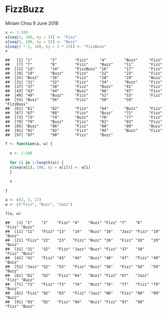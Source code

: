 FizzBuzz
================
Miriam Chou
9 June 2018

``` r
x <- 1:100
x[seq(3, 100, by = 3)] <- "Fizz"
x[seq(5, 100, by = 5)] <- "Buzz"
x[seq(3 * 5, 100, by = 3 * 15)] <- "FizzBuss"
x
```

    ##   [1] "1"        "2"        "Fizz"     "4"        "Buzz"     "Fizz"    
    ##   [7] "7"        "8"        "Fizz"     "Buzz"     "11"       "Fizz"    
    ##  [13] "13"       "14"       "FizzBuss" "16"       "17"       "Fizz"    
    ##  [19] "19"       "Buzz"     "Fizz"     "22"       "23"       "Fizz"    
    ##  [25] "Buzz"     "26"       "Fizz"     "28"       "29"       "Buzz"    
    ##  [31] "31"       "32"       "Fizz"     "34"       "Buzz"     "Fizz"    
    ##  [37] "37"       "38"       "Fizz"     "Buzz"     "41"       "Fizz"    
    ##  [43] "43"       "44"       "Buzz"     "46"       "47"       "Fizz"    
    ##  [49] "49"       "Buzz"     "Fizz"     "52"       "53"       "Fizz"    
    ##  [55] "Buzz"     "56"       "Fizz"     "58"       "59"       "FizzBuss"
    ##  [61] "61"       "62"       "Fizz"     "64"       "Buzz"     "Fizz"    
    ##  [67] "67"       "68"       "Fizz"     "Buzz"     "71"       "Fizz"    
    ##  [73] "73"       "74"       "Buzz"     "76"       "77"       "Fizz"    
    ##  [79] "79"       "Buzz"     "Fizz"     "82"       "83"       "Fizz"    
    ##  [85] "Buzz"     "86"       "Fizz"     "88"       "89"       "Buzz"    
    ##  [91] "91"       "92"       "Fizz"     "94"       "Buzz"     "Fizz"    
    ##  [97] "97"       "98"       "Fizz"     "Buzz"

``` r
f <- function(a, w) {
  
  x <- 1:100
  
  for (i in 1:length(a)) {
  x[seq(a[i], 100, by = a[i])] <- w[i]  
  }
  
  x
  
}

a <- c(3, 5, 17)
w <- c("Fizz", "Buzz", "Jazz")

f(a, w)
```

    ##   [1] "1"    "2"    "Fizz" "4"    "Buzz" "Fizz" "7"    "8"    "Fizz" "Buzz"
    ##  [11] "11"   "Fizz" "13"   "14"   "Buzz" "16"   "Jazz" "Fizz" "19"   "Buzz"
    ##  [21] "Fizz" "22"   "23"   "Fizz" "Buzz" "26"   "Fizz" "28"   "29"   "Buzz"
    ##  [31] "31"   "32"   "Fizz" "Jazz" "Buzz" "Fizz" "37"   "38"   "Fizz" "Buzz"
    ##  [41] "41"   "Fizz" "43"   "44"   "Buzz" "46"   "47"   "Fizz" "49"   "Buzz"
    ##  [51] "Jazz" "52"   "53"   "Fizz" "Buzz" "56"   "Fizz" "58"   "59"   "Buzz"
    ##  [61] "61"   "62"   "Fizz" "64"   "Buzz" "Fizz" "67"   "Jazz" "Fizz" "Buzz"
    ##  [71] "71"   "Fizz" "73"   "74"   "Buzz" "76"   "77"   "Fizz" "79"   "Buzz"
    ##  [81] "Fizz" "82"   "83"   "Fizz" "Jazz" "86"   "Fizz" "88"   "89"   "Buzz"
    ##  [91] "91"   "92"   "Fizz" "94"   "Buzz" "Fizz" "97"   "98"   "Fizz" "Buzz"
